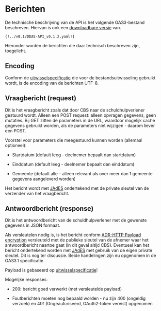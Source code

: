# Berichten

De technische beschrijving van de API is het volgende OAS3-bestand beschreven. Hiervan is ook een [downloadbare versie](https://github.com/Govert-Claus/DDAS-API/blob/main/v0.1/DDAS-API_v0.1.2.yaml) van.
```
{!../v0.1/DDAS-API_v0.1.2.yaml!}

```
Hieronder worden de berichten die daar technisch beschreven zijn, toegelicht.


## Encoding

Conform de [uitwisselspecificatie](https://vng-realisatie.github.io/ddas/v1.0/uitwisselspecificatie/) die voor de bestandsuitwisseling gebruikt wordt, is de encoding van de berichten UTF-8.


## Vraagbericht (request)

Dit is het vraagbericht zoals dat door CBS naar de schuldhulpverlener gestuurd wordt. Alleen een POST request: alleen opvragen gegevens, geen mutaties. Bij GET zitten de parameters in de URL, waardoor mogelijk cache gegevens gebruikt worden, als de parameters niet wijzigen - daarom liever een POST.

Voorstel voor parameters die meegestuurd kunnen worden (allemaal optioneel):

- Startdatum (default leeg - deelnemer bepaalt dan startdatum)

- Einddatum (default leeg - deelnemer bepaalt dan einddatum)

- Gemeente (default alle – alleen relevant als over meer dan 1 gemeente gegevens aangeleverd worden)

Het bericht wordt met [JAdES](https://geonovum.github.io/KP-APIs/API-strategie-modules/signing-jades/) ondertekend met de private sleutel van de verzender van het vraagbericht.


## Antwoordbericht (response)

Dit is het antwoordbericht van de schuldhulpverlener met de gewenste gegevens in JSON formaat.

Als versleutelen nodig is, is het bericht conform [ADR-HTTP Payload encryption](https://geonovum.github.io/KP-APIs/API-strategie-modules/encryption/) versleuteld met de publieke sleutel van de afnemer waar het antwoordbericht naartoe gaat (in dit geval altijd CBS).
Eventueel kan het bericht ondertekend worden met [JAdES](https://geonovum.github.io/KP-APIs/API-strategie-modules/signing-jades/) met gebruik van de eigen private sleutel. Dit is nog ter discussie.
Beide handelingen zijn nu opgenomen in de OAS3.1 specificatie.

Payload is gebaseerd op [uitwisselspecificatie](https://vng-realisatie.github.io/ddas/v1.0/uitwisselspecificatie/)!

Mogelijke responses:

- 200: bericht goed verwerkt (met versleutelde payload)

- Foutberichten moeten nog bepaald worden - nu zijn 400 (ongeldig verzoek) en 401 (Ongeautoriseerd, OAuth2-token vereist) opgenomen
